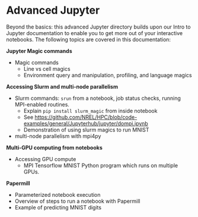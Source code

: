 # Advanced Jupyter
Beyond the basics: this advanced Jupyter directory builds upon our Intro to Jupyter documentation to enable you to get more out of your interactive notebooks. The following topics are covered in this documentation:

**Jupyter Magic commands**

* Magic commands
	* Line vs cell magics
	* Environment query and manipulation, profiling, and language magics

**Accessing Slurm and multi-node parallelism**

* Slurm commands: `srun` from a notebook, job status checks, running MPI-enabled routines. 
	* Explain `pip install slurm_magic` from inside notebook
	* See https://github.com/NREL/HPC/blob/code-examples/general/Jupyterhub/jupyter/dompi.ipynb
	* Demonstration of using slurm magics to run MNIST 
* multi-node parallelism with mpi4py

**Multi-GPU computing from notebooks**
* Accessing GPU compute
	* MPI Tensorflow MNIST Python program which runs on multiple GPUs.

**Papermill**
* Parameterized notebook execution
* Overview of steps to run a notebook with Papermill
* Example of predicting MNIST digits 
